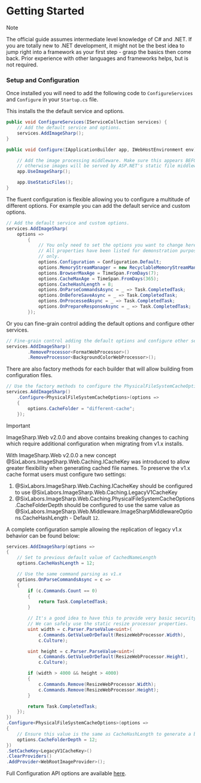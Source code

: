 # Getting Started

>[!NOTE]
>The official guide assumes intermediate level knowledge of C# and .NET. If you are totally new to .NET development, it might not be the best idea to jump right into a framework as your first step - grasp the basics then come back. Prior experience with other languages and frameworks helps, but is not required.

### Setup and Configuration

Once installed you will need to add the following code  to `ConfigureServices` and `Configure` in your `Startup.cs` file.

This installs the the default service and options.

``` c#
public void ConfigureServices(IServiceCollection services) {
    // Add the default service and options.
    services.AddImageSharp();
}

public void Configure(IApplicationBuilder app, IWebHostEnvironment env) {

    // Add the image processing middleware. Make sure this appears BEFORE app.UseStaticFiles(),
    // otherwise images will be served by ASP.NET's static file middleware before ImageSharp can process them.
    app.UseImageSharp();

    app.UseStaticFiles();
}
```

The fluent configuration is flexible allowing you to configure a multitude of different options. For example you can add the default service and custom options.

``` c#
// Add the default service and custom options.
services.AddImageSharp(
    options =>
        {
            // You only need to set the options you want to change here
            // All properties have been listed for demonstration purposes
            // only.
            options.Configuration = Configuration.Default;
            options.MemoryStreamManager = new RecyclableMemoryStreamManager();
            options.BrowserMaxAge = TimeSpan.FromDays(7);
            options.CacheMaxAge = TimeSpan.FromDays(365);
            options.CacheHashLength = 8;
            options.OnParseCommandsAsync = _ => Task.CompletedTask;
            options.OnBeforeSaveAsync = _ => Task.CompletedTask;
            options.OnProcessedAsync = _ => Task.CompletedTask;
            options.OnPrepareResponseAsync = _ => Task.CompletedTask;
        });
```

Or you can fine-grain control adding the default options and configure other services.

``` c#
// Fine-grain control adding the default options and configure other services.
services.AddImageSharp()
        .RemoveProcessor<FormatWebProcessor>()
        .RemoveProcessor<BackgroundColorWebProcessor>();
```

There are also factory methods for each builder that will allow building from configuration files.

``` c#
// Use the factory methods to configure the PhysicalFileSystemCacheOptions
services.AddImageSharp()
    .Configure<PhysicalFileSystemCacheOptions>(options =>
    {
        options.CacheFolder = "different-cache";
    });
```  

>[!IMPORTANT]
>ImageSharp.Web v2.0.0 and above contains breaking changes to caching which require additional configuration when migrating from v1.x installs.

With ImageSharp.Web v2.0.0 a new concept @SixLabors.ImageSharp.Web.Caching.ICacheKey was introduced to allow greater flexibility when generating cached file names. To preserve the v1.x cache format users must configure two settings:

1. @SixLabors.ImageSharp.Web.Caching.ICacheKey should be configured to use @SixLabors.ImageSharp.Web.Caching.LegacyV1CacheKey
2. @SixLabors.ImageSharp.Web.Caching.PhysicalFileSystemCacheOptions.CacheFolderDepth should be configured to use the same value as @SixLabors.ImageSharp.Web.Middleware.ImageSharpMiddlewareOptions.CacheHashLength - Default `12`.

A complete configuration sample allowing the replication of legacy v1.x behavior can be found below:

```c#
services.AddImageSharp(options =>
{
    // Set to previous default value of CachedNameLength
    options.CacheHashLength = 12;

    // Use the same command parsing as v1.x
    options.OnParseCommandsAsync = c =>
    {
        if (c.Commands.Count == 0)
        {
            return Task.CompletedTask;
        }

        // It's a good idea to have this to provide very basic security.
        // We can safely use the static resize processor properties.
        uint width = c.Parser.ParseValue<uint>(
            c.Commands.GetValueOrDefault(ResizeWebProcessor.Width),
            c.Culture);

        uint height = c.Parser.ParseValue<uint>(
            c.Commands.GetValueOrDefault(ResizeWebProcessor.Height),
            c.Culture);

        if (width > 4000 && height > 4000)
        {
            c.Commands.Remove(ResizeWebProcessor.Width);
            c.Commands.Remove(ResizeWebProcessor.Height);
        }

        return Task.CompletedTask;
    });
})
.Configure<PhysicalFileSystemCacheOptions>(options =>
{
    // Ensure this value is the same as CacheHashLength to generate a backwards-compatible cache folder structure
    options.CacheFolderDepth = 12;
})
.SetCacheKey<LegacyV1CacheKey>()
.ClearProviders()
.AddProvider<WebRootImageProvider>();
```

Full Configuration API options are available [here](xref:SixLabors.ImageSharp.Web.DependencyInjection.ImageSharpBuilderExtensions).
